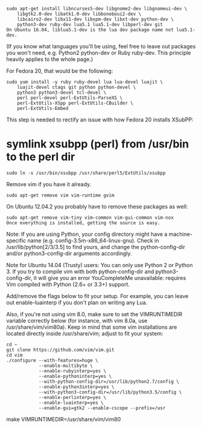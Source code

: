     sudo apt-get install libncurses5-dev libgnome2-dev libgnomeui-dev \
        libgtk2.0-dev libatk1.0-dev libbonoboui2-dev \
        libcairo2-dev libx11-dev libxpm-dev libxt-dev python-dev \
        python3-dev ruby-dev lua5.1 lua5.1-dev libperl-dev git
    On Ubuntu 16.04, liblua5.1-dev is the lua dev package name not lua5.1-dev.

(If you know what languages you'll be using, feel free to leave out packages you won't need, e.g. Python2 python-dev or Ruby ruby-dev. This principle heavily applies to the whole page.)

For Fedora 20, that would be the following:

    sudo yum install -y ruby ruby-devel lua lua-devel luajit \
        luajit-devel ctags git python python-devel \
        python3 python3-devel tcl-devel \
        perl perl-devel perl-ExtUtils-ParseXS \
        perl-ExtUtils-XSpp perl-ExtUtils-CBuilder \
        perl-ExtUtils-Embed
This step is needed to rectify an issue with how Fedora 20 installs XSubPP:

# symlink xsubpp (perl) from /usr/bin to the perl dir
    sudo ln -s /usr/bin/xsubpp /usr/share/perl5/ExtUtils/xsubpp 
Remove vim if you have it already.

    sudo apt-get remove vim vim-runtime gvim
On Ubuntu 12.04.2 you probably have to remove these packages as well:

    sudo apt-get remove vim-tiny vim-common vim-gui-common vim-nox
    Once everything is installed, getting the source is easy.

Note: If you are using Python, your config directory might have a machine-specific name (e.g. config-3.5m-x86_64-linux-gnu). Check in /usr/lib/python[2/3/3.5] to find yours, and change the python-config-dir and/or python3-config-dir arguments accordingly.

Note for Ubuntu 14.04 (Trusty) users: You can only use Python 2 or Python 3. If you try to compile vim with both python-config-dir and python3-config-dir, it will give you an error YouCompleteMe unavailable: requires Vim compiled with Python (2.6+ or 3.3+) support.

Add/remove the flags below to fit your setup. For example, you can leave out enable-luainterp if you don't plan on writing any Lua.

Also, if you're not using vim 8.0, make sure to set the VIMRUNTIMEDIR variable correctly below (for instance, with vim 8.0a, use /usr/share/vim/vim80a). Keep in mind that some vim installations are located directly inside /usr/share/vim; adjust to fit your system:

    cd ~
    git clone https://github.com/vim/vim.git
    cd vim
    ./configure --with-features=huge \
                --enable-multibyte \
                --enable-rubyinterp=yes \
                --enable-pythoninterp=yes \
                --with-python-config-dir=/usr/lib/python2.7/config \
                --enable-python3interp=yes \
                --with-python3-config-dir=/usr/lib/python3.5/config \
                --enable-perlinterp=yes \
                --enable-luainterp=yes \
                --enable-gui=gtk2 --enable-cscope --prefix=/usr

make VIMRUNTIMEDIR=/usr/share/vim/vim80
